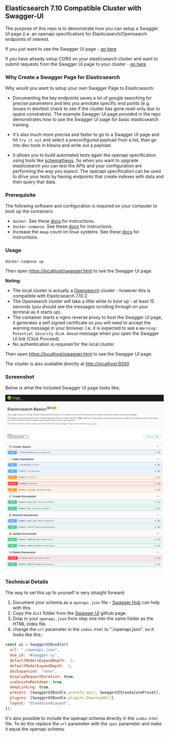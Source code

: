 ## Elasticsearch 7.10 Compatible Cluster with Swagger-UI

The purpose of this repo is to demonstrate how you can setup a Swagger UI page (i.e. an openapi specification) for Elasticsearch/Opensearch endpoints of interest. 

If you just want to see the Swagger UI page - [go here](https://www.swarmee.net/swagger-4-es/nginx/www-root/swagger.html)

If you have already setup CORS on your elasticsearch cluster and want to submit requests from the Swagger UI page to your cluster - [go here](https://www.swarmee.net/swagger-4-es/nginx/www-root/index.html)

### Why Create a Swagger Page for Elasticsearch

Why would you want to setup your own Swagger Page to Elasticsearch:

- Documenting the key endpoints saves a lot of google searching for precise parameters and lets you annotate specific end points (e.g. issues in dev/test check to see if the cluster has gone read-only due to space constraints). The example Swagger UI page provided in the repo demonstrates how to use the Swagger UI page for basic elasticsearch training.   

- It's also much more precise and faster to go to a Swagger UI page and hit `try it out` and select a preconfigured payload from a list, than go into dev tools in kibana and write out a payload.

- It allows you to build automated tests again the openapi specification using tools like [schemathesis](https://schemathesis.readthedocs.io/en/stable/). So when you want to upgrade elasticsearch you can test the APIs and your configuration are performing the way you expect. The openapi specification can be used to drive your tests by having endpoints that create indexes with data and then query that data.


### Prerequisite

The following software and configuration is required on your computer to boot up the containers:

- `docker`. See these [docs](https://docs.docker.com/get-docker/) for instructions.
- `docker-compose`. See these [docs](https://docs.docker.com/compose/install/) for instructions.
- Increase the `mmap` count on linux systems. See these [docs](https://www.elastic.co/guide/en/elasticsearch/reference/current/vm-max-map-count.html) for instructions.

### Usage

```shell
docker-compose up
```

Then open [https://localhost/swagger.html](https://localhost/swagger.html) to see the Swagger UI page.

**Noting**:

- The local cluster is actually a [Opensearch](https://opensearch.org/) cluster - however this is compatible with Elasticsearch 7.10.2.
- The Opensearch cluster will take a little while to boot up - at least 15 seconds (you should see the messages scrolling through on your terminal as it starts up).
- The container starts a nginx reverse proxy to host the Swagger UI page, it generates a self signed certificate so you will need to accept the warning message in your browser. I.e. it is expected to see a `Warning: Potential Security Risk Ahead` message when you open the Swagger UI link (Click Proceed).
- No authentication is required for the local cluster. 


Then open [https://localhost/swagger.html](https://localhost/swagger.html) to see the Swagger UI page.

The cluster is also avaliable directly at [http://localhost:9200](http://localhost:9200)

### Screenshot

Below is what the included Swagger UI page looks like;

[![Swagger UI Screenshot](./Swagger-UI-Screenshot.png)](./Swagger-UI-Screenshot.png)

### Technical Details

The way to set this up fo yourself is very straight forward:

1. Document your schema as a `openapi.json` file - [Swagger Hub](https://app.swaggerhub.com) can help with this.
2. Copy the `dist` folder from the [Swagger UI](https://github.com/swagger-api/swagger-ui/blob/master/docs/usage/installation.md) github page.
3. Drop in your `openapi.json` from step one into the same folder as the HTML index file.
4. change the `url` parameter in the `index.html` to "./openapi.json". so it looks like this :

```javascript
const ui = SwaggerUIBundle({
  url: "./openapi.json",
  dom_id: "#swagger-ui",
  defaultModelsExpandDepth: -1,
  defaultModelExpandDepth: -1,
  docExpansion: "none",
  displayRequestDuration: true,
  useUnsafeMarkdown: true,
  deepLinking: true,
  presets: [SwaggerUIBundle.presets.apis, SwaggerUIStandalonePreset],
  plugins: [SwaggerUIBundle.plugins.DownloadUrl],
  layout: "StandaloneLayout",
});
```

It's also possible to include the openapi schema directly in the `index.html` file. To do this replace the `url` parameter with the `spec` parameter and make it equal the openapi schema. 
